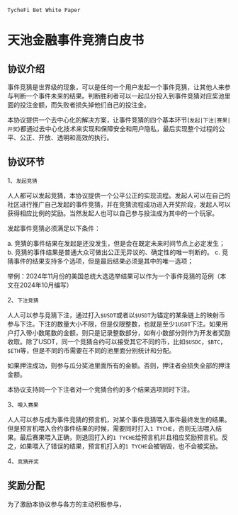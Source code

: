 `TycheFi Bet White Paper`

# 天池金融事件竞猜白皮书

## 协议介绍

事件竞猜是世界级的现象，可以是任何一个用户发起一个事件竞猜，让其他人来参与判断一个事件未来的结果。判断胜利者可以一起瓜分投入到事件竞猜对应奖池里面的投注金额，而失败者损失掉他们自己的投注金。

本协议提供一个去中心化的解决方案，让事件竞猜的四个基本环节(`发起|下注|赛果|开奖`)都通过去中心化技术来实现和保障安全和用户隐私，最后实现整个过程的公平、公正、开放、透明和高效的执行。

## 协议环节

1、`发起竞猜`

人人都可以发起竞猜，本协议提供一个公平公正的实现流程。发起人可以在自己的社区进行推广自己发起的事件竞猜，并在竞猜流程成功进入开奖阶段，发起人可以获得相应比例的奖励。当然发起人也可以自己参与投注成为其中的一个玩家。

发起事件竞猜必须满足以下条件：

a. 竞猜的事件结果在发起是还没发生，但是会在既定未来时间节点上必定发生；
b. 竞猜的事件结果是普通大众可做出公正无异议的、确定性的唯一判断的。
c. 竞猜事件的结果支持多个选项，但是最后结果必须是其中的唯一选项；

举例：2024年11月份的美国总统大选选举结果可以作为一个事件竞猜的范例（本文在2024年10月编写）

2、`下注竞猜`

人人可以参与竞猜下注，通过打入`$USDT`或者以`$USDT`为锚定的某条链上的映射币参与下注。下注的数量大小不限，但是仅限整数，也就是至少`1USDT`下注。如果用户打入带小数尾数的金额，则只是记录整数部分，如有小数部分则作为开发者奖励收取。除了USDT，同一个竞猜合约可以接受其它不同的币，比如`$USDC`，`$BTC`，`$ETH`等，但是不同的币需要在不同的池里面分别统计和分配。

如果押注成功，则参与瓜分奖池里面所有的金额。否则，押注者会损失全部的押注金额。

本协议支持同一个下注者对一个竞猜合约的多个结果选项同时下注。

3、`喂入赛果`

人人可以参与成为事件竞猜的预言机，对某个事件竞猜喂入事件最终发生的结果。但是预言机喂入合约事件结果的时候，需要同时打入`1 TYCHE`，否则无法喂入结果。最后赛果喂入正确，则退回打入的`1 TYCHE`给预言机并且相应奖励预言机。反之，如果喂入了错误的结果，预言机打入的`1 TYCHE`会被销毁，也不会被奖励。

4、`竞猜开奖`



## 奖励分配

为了激励本协议参与各方的主动积极参与，